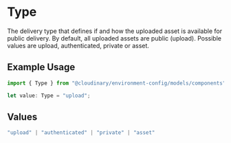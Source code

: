 # Type

The delivery type that defines if and how the uploaded asset is available for public delivery. By default, all uploaded assets are public (upload). Possible values are upload, authenticated, private or asset.

## Example Usage

```typescript
import { Type } from "@cloudinary/environment-config/models/components";

let value: Type = "upload";
```

## Values

```typescript
"upload" | "authenticated" | "private" | "asset"
```